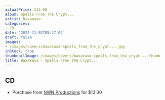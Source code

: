 ```yaml
---
actualPrice: $12.00
album: Spells From The Crypt...
artist: Baxaxaxa
categories:
- CD
date: '2024-11-02T05:27:04'
draft: false
images:
- /images/covers/baxaxaxa-spells_from_the_crypt....jpg
inStock: true
thumbnailImage: /images/covers/baxaxaxa-spells_from_the_crypt...-thumb.jpg
title: Baxaxaxa - Spells From The Crypt...
---
```


## CD
* Purchase from [NWN Productions](http://shop.nwnprod.com/index.php?route=product/product&path=93&product_id=55910&sort=pd.name&order=ASC) for $12.00
